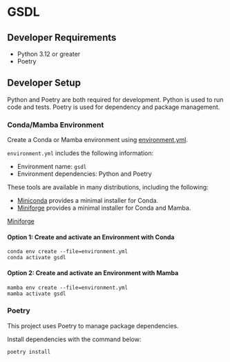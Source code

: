# GSDL

## Developer Requirements

- Python 3.12 or greater
- Poetry

## Developer Setup

Python and Poetry are both required for development. Python is used to
run code and tests. Poetry is used for dependency and package management.

### Conda/Mamba Environment

Create a Conda or Mamba environment using [environment.yml](/environment.yml).

`environment.yml` includes the following information:

- Environment name: `gsdl`
- Environment dependencies: Python and Poetry

These tools are available in many distributions, including the following:

- [Miniconda](https://docs.anaconda.com/free/miniconda/index.html) provides a
  minimal installer for Conda.
- [Miniforge](https://github.com/conda-forge/miniforge) provides a minimal
  installer for Conda and Mamba.

[Miniforge](https://github.com/conda-forge/miniforge) 

#### Option 1: Create and activate an Environment with Conda

```shell
conda env create --file=environment.yml
conda activate gsdl
```

#### Option 2: Create and activate an Environment with Mamba

```shell
mamba env create --file=environment.yml
mamba activate gsdl
```

### Poetry

This project uses Poetry to manage package dependencies.

Install dependencies with the command below:

```shell
poetry install
```
